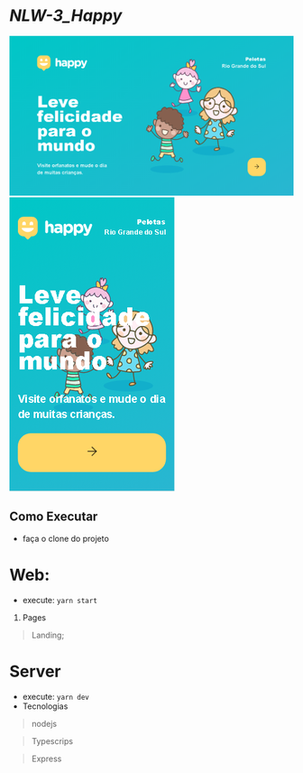 
# _NLW-3_Happy_

![](assets/landing.png)![](assets/landingMobile.png)

## Como Executar

- faça o clone do projeto 

# Web:

- execute: `yarn start`
1. Pages

>Landing;

# Server
- execute: `yarn dev`
- Tecnologias

> nodejs

> Typescrips

> Express
